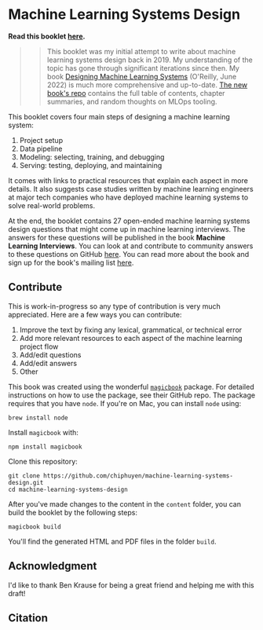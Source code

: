 # Machine Learning Systems Design

**Read this booklet [here](https://huyenchip.com/machine-learning-systems-design/toc.html).**

>>This booklet was my initial attempt to write about machine learning systems design back in 2019. My understanding of the topic has gone through significant iterations since then. My book [Designing Machine Learning Systems](https://www.amazon.com/Designing-Machine-Learning-Systems-Production-Ready/dp/1098107969) (O'Reilly, June 2022) is much more comprehensive and up-to-date. [The new book's repo](https://github.com/chiphuyen/dmls-book) contains the full table of contents, chapter summaries, and random thoughts on MLOps tooling.

This booklet covers four main steps of designing a machine learning system:

1. Project setup
2. Data pipeline
3. Modeling: selecting, training, and debugging
4. Serving: testing, deploying, and maintaining

It comes with links to practical resources that explain each aspect in more details. It also suggests case studies written by machine learning engineers at major tech companies who have deployed machine learning systems to solve real-world problems.

At the end, the booklet contains 27 open-ended machine learning systems design questions that might come up in machine learning interviews. The answers for these questions will be published in the book **Machine Learning Interviews**. You can look at and contribute to community answers to these questions on GitHub [here](https://github.com/chiphuyen/machine-learning-systems-design/tree/master/answers). You can read more about the book and sign up for the book's mailing list [here](https://huyenchip.com/2019/07/21/machine-learning-interviews.html).


## Contribute
This is work-in-progress so any type of contribution is very much appreciated. Here are a few ways you can contribute:

1. Improve the text by fixing any lexical, grammatical, or technical error
1. Add more relevant resources to each aspect of the machine learning project flow
1. Add/edit questions
1. Add/edit answers
1. Other

This book was created using the wonderful [`magicbook`](https://github.com/magicbookproject/magicbook) package. For detailed instructions on how to use the package, see their GitHub repo. The package requires that you have `node`. If you're on Mac, you can install `node` using:

```
brew install node
```

Install `magicbook` with:

```
npm install magicbook
```

Clone this repository:

```
git clone https://github.com/chiphuyen/machine-learning-systems-design.git
cd machine-learning-systems-design
```

After you've made changes to the content in the `content` folder, you can build the booklet by the following steps:

```
magicbook build
```

You'll find the generated HTML and PDF files in the folder `build`.

## Acknowledgment

I'd like to thank Ben Krause for being a great friend and helping me with this draft!


## Citation
